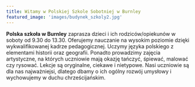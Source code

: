 ```yaml
---
title: Witamy w Polskiej Szkole Sobotniej w Burnley
featured_image: 'images/budynek_szkoly2.jpg'
---
```

**Polska szkoła w Burnley** zaprasza dzieci i ich rodziców/opiekunów w soboty od 9.30 do 13.30. Oferujemy nauczanie na wysokim poziomie dzięki wykwalifikowanej kadrze pedagogicznej. Uczymy języka polskiego z elementami historii oraz geografii. Ponadto prowadzimy zajęcia artystyczne, na których uczniowie mają okazję tańczyć, śpiewać, malować czy rysować. Lekcje są oryginalne, ciekawe i nietypowe. Nasi uczniowie są dla nas najważniejsi, dlatego dbamy o ich ogólny rozwój umysłowy i wychowujemy w duchu chrześcijańskim.
